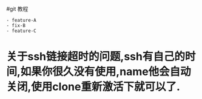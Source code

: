 #git 教程

	- feature-A
	- fix-B
	- feature-C
# 关于ssh链接超时的问题,ssh有自己的时间,如果你很久没有使用,name他会自动关闭,使用clone重新激活下就可以了.
